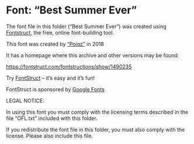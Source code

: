 ﻿# Font: “Best Summer Ever”

The font file in this folder (“Best Summer Ever”) was created using [Fontstruct](https://fontstruct.com), the free, online font-building tool.

This font was created by [“Poiqz”](https://fontstruct.com/fontstructors/970643/poiqz) in 2018

It has a homepage where this archive and other versions may be found: 

https://fontstruct.com/fontstructions/show/1490235


Try [FontStruct](https://fontstruct.com) – it’s easy and it’s fun!

FontStruct is sponsored by [Google Fonts](https://fonts.google.com)

LEGAL NOTICE:

In using this font you must comply with the licensing terms
described in the file “OFL.txt” included with this folder.

If you redistribute the font file in this folder, you must also
comply with the license.  Please also include this file.
